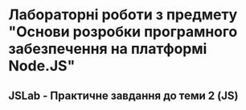 # Лабораторні роботи з предмету "Основи розробки програмного забезпечення на платформі Node.JS"
## JSLab - Практичне завдання до теми 2 (JS)